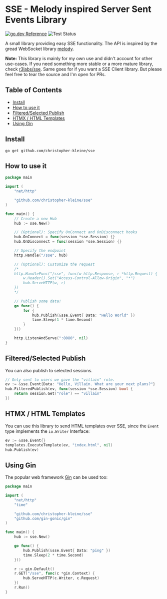 # SSE - Melody inspired Server Sent Events Library

[![go.dev Reference](https://pkg.go.dev/static/frontend/badge/badge.svg)](https://pkg.go.dev/github.com/christopher-kleine/sse) ![Test Status](https://github.com/christopher-kleine/sse/actions/workflows/test.yml/badge.svg)

A small library providing easy SSE functionality. The API is inspired by the gread WebSocket library [melody](https://github.com/olahol/melody).

**Note:** This library is mainly for my own use and didn't account for other use-cases. If you need something more stable or a more mature library, check [r3labs/sse](https://github.com/r3labs/sse). Same goes for if you want a SSE Client library. But please feel free to tear the source and I'm open for PRs.

## Table of Contents

- [Install](#install)
- [How to use it](#how-to-use-it)
- [Filtered/Selected Publish](#filteredselected-publish)
- [HTMX / HTML Templates](#htmx--html-templates)
- [Using Gin](#using-gin)

## Install

```
go get github.com/christopher-kleine/sse
```

## How to use it

```go
package main

import (
	"net/http"

	"github.com/christopher-kleine/sse"
)

func main() {
	// Create a new Hub
	hub := sse.New()

	// (Optional): Specify OnConnect and OnDisconnect hooks
	hub.OnConnect = func(session *sse.Session) {}
	hub.OnDisconnect = func(session *sse.Session) {}

	// Specify the endpoint
	http.Handle("/sse", hub)

	// (Optional): Customize the request
	/*
	http.HandleFunc("/sse", func(w http.Response, r *http.Request) {
		w.Header().Set("Access-Control-Allow-Origin", "*")
		hub.ServeHTTP(w, r)
	})
	*/

	// Publish some data!
	go func() {
		for {
			hub.Publish(&sse.Event{ Data: "Hello World" })
			time.Sleep(1 * time.Second)
		}
	}()

	http.ListenAndServe(":8080", nil)
}
```

## Filtered/Selected Publish

You can also publish to selected sessions.

```go
// Only sent to users we gave the "villain" role.
ev := &sse.Event{Data: "Hello, Villain. What are your next plans?"}
hub.FilteredPublish(ev, func(session *sse.Session) bool {
	return session.Get("role") == "villain"
})
```

## HTMX / HTML Templates

You can use this library to send HTML templates over SSE, since the `Event` type implements the `io.Writer` Interface:

```go
ev := &sse.Event{}
templates.ExecuteTemplate(ev, "index.html", nil)
hub.Publish(ev)
```

## Using Gin

The popular web framework [Gin](https://gin-gonic.com/) can be used too:

```go
package main

import (
	"net/http"
	"time"

	"github.com/christopher-kleine/sse"
	"github.com/gin-gonic/gin"
)

func main() {
	hub := sse.New()

	go func() {
		hub.Publish(&sse.Event{ Data: "ping" })
		time.Sleep(2 * time.Second)
	}()

	r := gin.Default()
	r.GET("/sse", func(c *gin.Context) {
		hub.ServeHTTP(c.Writer, c.Request)
	})
	r.Run()
}
```
